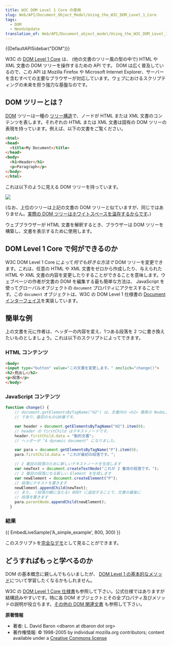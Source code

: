 ```yaml
---
title: W3C DOM Level 1 Core の使用
slug: Web/API/Document_Object_Model/Using_the_W3C_DOM_Level_1_Core
tags:
  - DOM
  - NeedsUpdate
translation_of: Web/API/Document_object_model/Using_the_W3C_DOM_Level_1_Core
---
```

{{DefaultAPISidebar("DOM")}}

W3C の [DOM Level 1 Core](https://www.w3.org/TR/REC-DOM-Level-1/level-one-core.html) は、 (他の文書のツリー風の型の中で) HTML や XML 文書の DOM ツリーを操作するための API です。 DOM は広く普及しているので、この API は Mozilla Firefox や Microsoft Internet Explorer、サーバーを含むすべての主要なブラウザーが対応しています。ウェブにおけるスクリプティングの未来を担う強力な基盤なのです。

## DOM ツリーとは？

[DOM](https://www.w3.org/TR/REC-DOM-Level-1/introduction.html) ツリーは一種の [ツリー構造](https://en.wikipedia.org/wiki/Tree_structure)で、ノードが HTML または XML 文書のコンテンツを表します。それぞれの HTML または XML 文書は固有の DOM ツリーの表現を持っています。例えば、以下の文書をご覧ください。

```html
<html>
<head>
  <title>My Document</title>
</head>
<body>
  <h1>Header</h1>
  <p>Paragraph</p>
</body>
</html>
```

これは以下のように見える DOM ツリーを持っています。

![](using_the_w3c_dom_level_1_core-doctree.jpg)

(なお、上位のツリーは上記の文書の DOM ツリーと似ていますが、同じではありません。[実際の DOM ツリーはホワイトスペースを温存するからです](/ja/docs/Web/API/Document_Object_Model/Whitespace)。)

ウェブブラウザーが HTML 文書を解釈するとき、ブラウザーは DOM ツリーを構築し、文書を表示するために使用します。

## DOM Level 1 Core で何ができるのか

W3C DOM Level 1 Core によって<em>何でも好きな方法で</em> DOM ツリーを変更できます。これは、任意の HTML や XML 文書をゼロから作成したり、与えられた HTML や XML 文書の内容を変更したりすることができることを意味します。ウェブページの作者が文書の DOM を編集する最も簡単な方法は、 JavaScript を使ってグローバルオブジェクトの `document` プロパティにアクセスすることです。この `document` オブジェクトは、W3C の DOM Level 1 仕様書の [Document インターフェイス](https://www.w3.org/TR/REC-DOM-Level-1/level-one-core.html#i-Document)を実装しています。

## 簡単な例

上の文書を元に作者は、ヘッダーの内容を変え、1つある段落を 2 つに書き換えたいものとしましょう。これは以下のスクリプトによってできます。

### HTML コンテンツ

```html
<body>
<input type="button" value="この文書を変更します。" onclick="change()">
<h2>見出し</h2>
<p>段落</p>
</body>
```

### JavaScript コンテンツ

```js
function change() {
    // document.getElementsByTagName("H2") は、文書内の <h2> 要素の NodeList
    // であり、最初のものは0番です。

    var header = document.getElementsByTagName("H2").item(0);
    // header の firstChild はテキストノードです。
    header.firstChild.data = "動的文書";
    // ヘッダーが "A dynamic document" になりました。

    var para = document.getElementsByTagName("P").item(0);
    para.firstChild.data = "これが最初の段落です。";

    // 2 番目の段落のために新しいテキストノードを生成します
    var newText = document.createTextNode("これが 2 番目の段落です。");
    // 2 番目の段落になる新しい Element を生成します
    var newElement = document.createElement("P");
    // 段落にテキストを置きます
    newElement.appendChild(newText);
    // また、 (段落の親に当たる) BODY に追加することで、文書の最後に
    // 段落を置きます
    para.parentNode.appendChild(newElement);
  }
```

### 結果

{{ EmbedLiveSample('A_simple_example', 800, 300) }}

このスクリプトを[完全なデモ](/ja/docs/Web/API/Document_object_model/Using_the_W3C_DOM_Level_1_Core/using_the_w3c_dom_level_1_core-doctree.jpg)として見ることができます。

## どうすればもっと学べるのか

DOM の基本概念に親しんでもらいましたが、 [DOM Level 1 の基本的なメソッド](/ja/docs/Web/API/Document_Object_Model/Traversing_an_HTML_table_with_JavaScript_and_DOM_Interfaces)について学習したくなるかもしれません。

W3C の [DOM Level 1 Core 仕様書](https://www.w3.org/TR/REC-DOM-Level-1/level-one-core.html)も参照して下さい。公式仕様ではありますが結構読みやすいです。特に各 DOM オブジェクトとその全プロパティ及びメソッドの説明が役立ちます。[その他の DOM 関連文書](/ja/docs/Web/API/Document_Object_Model) も参照して下さい。

**原著情報**

- 著者: L. David Baron \<dbaron at dbaron dot org>
- 著作権情報: © 1998-2005 by individual mozilla.org contributors; content available under a [Creative Commons license](https://www.mozilla.org/foundation/licensing/website-content.html)
